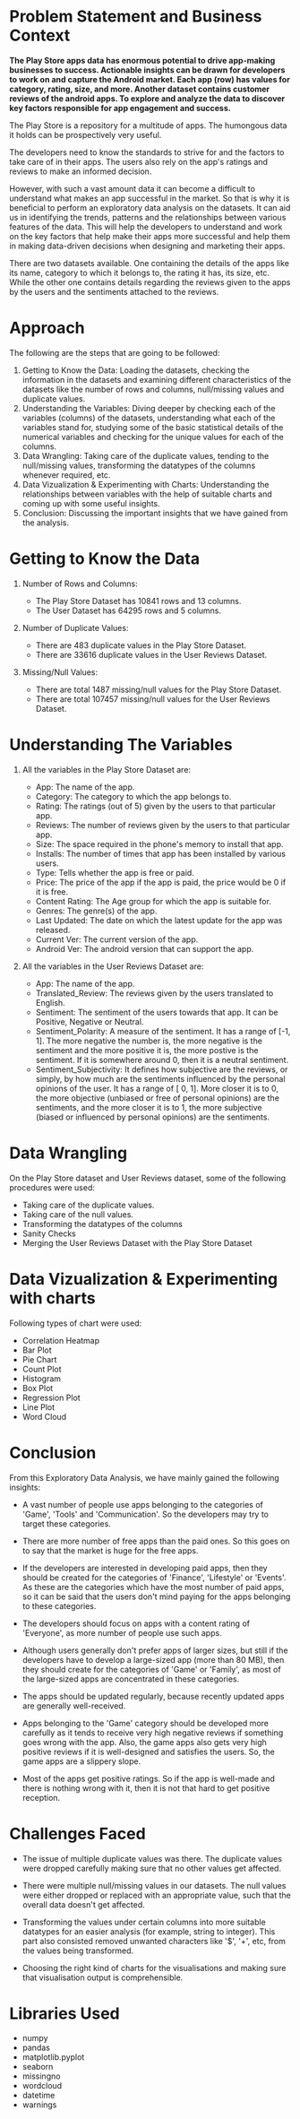 <h1> Problem Statement and Business Context </h1>

<b> The Play Store apps data has enormous potential to drive app-making businesses to success. Actionable insights can be drawn for developers to work on and capture the Android market.
Each app (row) has values for category, rating, size, and more. Another dataset contains customer reviews of the android apps.
To explore and analyze the data to discover key factors responsible for app engagement and success. </b>

The Play Store is a repository for a multitude of apps. The humongous data it holds can be prospectively very useful.

The developers need to know the standards to strive for and the factors to take care of in their apps. The users also rely on the app's ratings and reviews to make an informed decision.

However, with such a vast amount data it can become a difficult to understand what makes an app successful in the market. So that is why it is beneficial to perform an exploratory data analysis on the datasets. It can aid us in identifying the trends, patterns and the relationships between various features of the data. This will help the developers to understand and work on the key factors that help make their apps more successful and help them in making data-driven decisions when designing and marketing their apps.

There are two datasets available. One containing the details of the apps like its name, category to which it belongs to, the rating it has, its size, etc. While the other one contains details regarding the reviews given to the apps by the users and the sentiments attached to the reviews.

<h1> Approach </h1>

The following are the steps that are going to be followed:

1. Getting to Know the Data: Loading the datasets, checking the information in the datasets and examining different characteristics of the datasets like the number of rows and columns, null/missing values and duplicate values.
2. Understanding the Variables: Diving deeper by checking each of the variables (columns) of the datasets, understanding what each of the variables stand for, studying some of the basic statistical details of the numerical variables and checking for the unique values for each of the columns.
3. Data Wrangling: Taking care of the duplicate values, tending to the null/missing values, transforming the datatypes of the columns whenever required, etc.
4. Data Vizualization & Experimenting with Charts: Understanding the relationships between variables with the help of suitable charts and coming up with some useful insights.
5. Conclusion: Discussing the important insights that we have gained from the analysis.

<h1> Getting to Know the Data </h1>

1. Number of Rows and Columns:
    - The Play Store Dataset has 10841 rows and 13 columns.
    - The User Dataset has 64295 rows and 5 columns.

2. Number of Duplicate Values:
    - There are 483 duplicate values in the Play Store Dataset.
    - There are 33616 duplicate values in the User Reviews Dataset.

3. Missing/Null Values:
    - There are total 1487 missing/null values for the Play Store Dataset.
    - There are total 107457 missing/null values for the User Reviews Dataset.


<h1> Understanding The Variables </h1>

1. All the variables in the Play Store Dataset are:

    - App: The name of the app.
    - Category: The category to which the app belongs to.
    - Rating: The ratings (out of 5) given by the users to that particular app.
    - Reviews: The number of reviews given by the users to that particular app.
    - Size: The space required in the phone's memory to install that app.
    - Installs: The number of times that app has been installed by various users.
    - Type: Tells whether the app is free or paid.
    - Price: The price of the app if the app is paid, the price would be 0 if it is free.
    - Content Rating: The Age group for which the app is suitable for.
    - Genres: The genre(s) of the app.
    - Last Updated: The date on which the latest update for the app was released.
    - Current Ver: The current version of the app.
    - Android Ver: The android version that can support the app.

2. All the variables in the User Reviews Dataset are:

    - App: The name of the app.
    - Translated_Review: The reviews given by the users translated to English.
    - Sentiment: The sentiment of the users towards that app. It can be Positive, Negative or Neutral.
    - Sentiment_Polarity: A measure of the sentiment. It has a range of [-1, 1]. The more negative the number is, the more negative is the sentiment and       the more positive it is, the more postive is the sentiment. If it is somewhere around 0, then it is a neutral sentiment.
    - Sentiment_Subjectivity: It defines how subjective are the reviews, or simply, by how much are the sentiments influenced by the personal opinions of       the user. It has a range of [ 0, 1]. More closer it is to 0, the more objective (unbiased or free of personal opinions) are the sentiments, and the       more closer it is to 1, the more subjective (biased or influenced by personal opinions) are the sentiments.
    
    
<h1> Data Wrangling </h1>

On the Play Store dataset and User Reviews dataset, some of the following procedures were used:
- Taking care of the duplicate values.
- Taking care of the null values.
- Transforming the datatypes of the columns
- Sanity Checks
- Merging the User Reviews Dataset with the Play Store Dataset

<h1> Data Vizualization & Experimenting with charts </h1>

Following types of chart were used:
 
- Correlation Heatmap
- Bar Plot
- Pie Chart
- Count Plot
- Histogram
- Box Plot
- Regression Plot
- Line Plot
- Word Cloud

<h1> Conclusion </h1>

From this Exploratory Data Analysis, we have mainly gained the following insights:

- A vast number of people use apps belonging to the categories of 'Game', 'Tools' and 'Communication'. So the developers may try to target these categories.

- There are more number of free apps than the paid ones. So this goes on to say that the market is huge for the free apps.

- If the developers are interested in developing paid apps, then they should be created for the categories of 'Finance', 'Lifestyle' or 'Events'. As these are the categories which have the most number of paid apps, so it can be said that the users don't mind paying for the apps belonging to these categories.

- The developers should focus on apps with a content rating of 'Everyone', as more number of people use such apps.

- Although users generally don't prefer apps of larger sizes, but still if the developers have to develop a large-sized app (more than 80 MB), then they should create for the categories of 'Game' or 'Family', as most of the large-sized apps are concentrated in these categories.

- The apps should be updated regularly, because recently updated apps are generally well-received.

- Apps belonging to the 'Game' category should be developed more carefully as it tends to receive very high negative reviews if something goes wrong with the app. Also, the game apps also gets very high positive reviews if it is well-designed and satisfies the users. So, the game apps are a slippery slope.

- Most of the apps get positive ratings. So if the app is well-made and there is nothing wrong with it, then it is not that hard to get positive reception.


<h1> Challenges Faced </h1>

- The issue of multiple duplicate values was there. The duplicate values were dropped carefully making sure that no other values get affected.

- There were multiple null/missing values in our datasets. The null values were either dropped or replaced with an appropriate value, such that the overall data doesn't get affected.

- Transforming the values under certain columns into more suitable datatypes for an easier analysis (for example, string to integer). This part also consisted removed unwanted characters like '$', '+', etc, from the values being transformed.

- Choosing the right kind of charts for the visualisations and making sure that visualisation output is comprehensible.

<h1> Libraries Used </h1>

- numpy
- pandas
- matplotlib.pyplot
- seaborn
- missingno
- wordcloud
- datetime
- warnings
